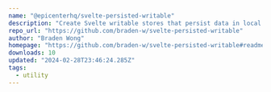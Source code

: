 ```yaml
---
name: "@epicenterhq/svelte-persisted-writable"
description: "Create Svelte writable stores that persist data in local storage."
repo_url: "https://github.com/braden-w/svelte-persisted-writable"
author: "Braden Wong"
homepage: "https://github.com/braden-w/svelte-persisted-writable#readme"
downloads: 10
updated: "2024-02-28T23:46:24.285Z"
tags: 
  - utility
---
```

